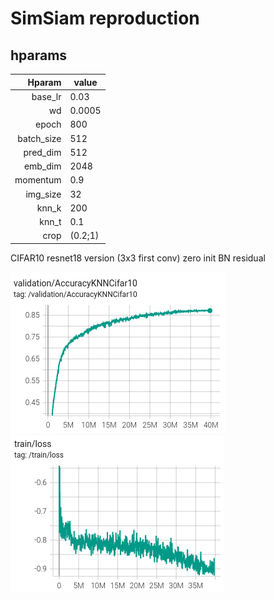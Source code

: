 # SimSiam reproduction

## hparams

| Hparam    |  value | 
|----------:|--------|
|    base_lr|    0.03|
|         wd|  0.0005|
|      epoch|     800|
| batch_size|     512|
|   pred_dim|     512|
|    emb_dim|    2048|
|   momentum|     0.9|
|   img_size|      32|
|      knn_k|     200|
|      knn_t|     0.1|
|       crop| (0.2;1)|

CIFAR10 resnet18 version (3x3 first conv)
zero init BN residual

![plot](./acc.png)
![plot](./loss.png)
